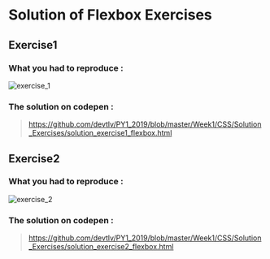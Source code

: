 # **Solution of Flexbox Exercises**

## Exercise1
### What you had to reproduce :

![exercise_1](https://github.com/devtlv/PY1_2019/blob/master/Week1/CSS/Exercises/Flexbox_Exercise/exercise_1.png)

### The solution on codepen : 
> https://github.com/devtlv/PY1_2019/blob/master/Week1/CSS/Solution_Exercises/solution_exercise1_flexbox.html


## Exercise2
### What you had to reproduce :

![exercise_2](https://github.com/devtlv/PY1_2019/blob/master/Week1/CSS/Exercises/Flexbox_Exercise/exercise_2.png)

### The solution on codepen : 
> https://github.com/devtlv/PY1_2019/blob/master/Week1/CSS/Solution_Exercises/solution_exercise2_flexbox.html
